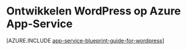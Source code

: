 <properties 
    pageTitle="Ontwikkelen WordPress op Azure App-Service" 
    description="Informatie over de aanbevolen procedures voor het ontwikkelen en schaalbaarheid van WordPress op Azure." 
    keywords="App-service, azure app-service, schaal wordpress, scalable wordpress, wordpress"
    services="app-service" 
    documentationCenter="" 
    authors="sunbuild" 
    manager="wpickett" 
    editor=""/>

<tags 
    ms.service="app-service" 
    ms.workload="na" 
    ms.tgt_pltfrm="na" 
    ms.devlang="na" 
    ms.topic="article" 
    ms.date="02/26/2016" 
    ms.author="sunbuild"/>

# <a name="developing-wordpress-on-azure-app-service"></a>Ontwikkelen WordPress op Azure App-Service

[AZURE.INCLUDE [app-service-blueprint-guide-for-wordpress](../../includes/app-service-blueprint-guide-for-wordpress.md)]
